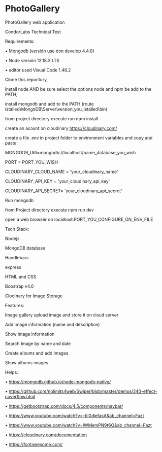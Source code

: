 # PhotoGallery

PhotoGallery web application

CondorLabs Technical Test



Requirements:

•	Mongodb (versión use don develop 4.4.0)

•	Node versión 12.18.3 LTS

•	editor used Visual Code 1.48.2




Clone this reporitory, 

install node AND be sure select the options node and npm be add to the PATH,

install mongodb and add to the PATH (route istalled\MongoDB\Server\version_you_istalled\bin)

from project directory execute run npm install

create an acount on cloudinary https://cloudinary.com/

create a file .env in project folder to environment variables and copy and paste:

MONGODB_URI=mongodb://localhost/name_database_you_wish

PORT = PORT_YOU_WISH

CLOUDINARY_CLOUD_NAME = 'your_cloudinary_name'

CLOUDINARY_API_KEY = 'your_cloudinary_api_key'

CLOUDINARY_API_SECRET= 'your_cloudinary_api_secret'

Run mongodb 

from Project directory execute npm run dev

open a web browser on localhost:PORT_YOU_CONFIGURE_ON_ENV_FILE





Tech Stack:

Nodejs

MongoDB database

Handlebars

express

HTML and CSS

Boostrap v4.0

Clodinary for Image Storage


Features:

Image gallery upload image and store it on cloud server

Add image information (name and description)

Show image information

Search Image by name and date

Create albums and add images 

Show albums images


Helps:

•	https://mongodb.github.io/node-mongodb-native/

•	https://github.com/nolimits4web/Swiper/blob/master/demos/240-effect-coverflow.html

•	https://getbootstrap.com/docs/4.5/components/navbar/ 

•	https://www.youtube.com/watch?v=-bI0diefasA&ab_channel=Fazt 

•	https://www.youtube.com/watch?v=lWMemPN9t6Q&ab_channel=Fazt

•	https://cloudinary.com/documentation 

•	https://fontawesome.com/


